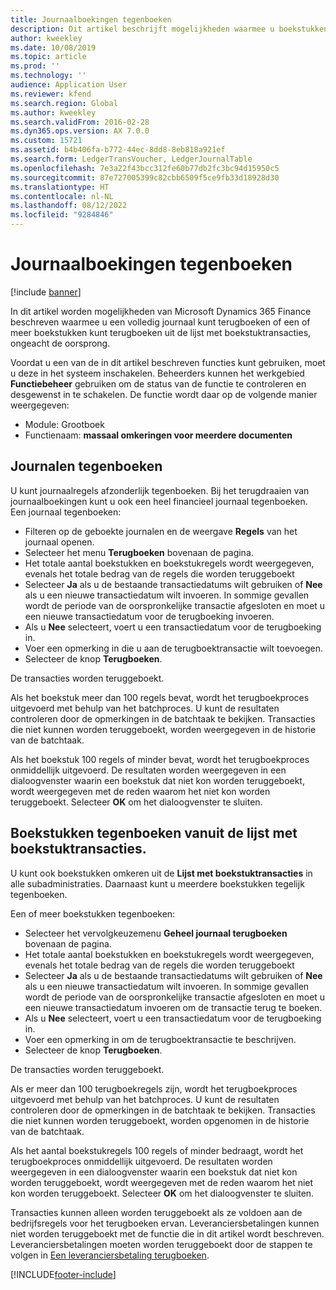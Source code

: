 ```yaml
---
title: Journaalboekingen tegenboeken
description: Dit artikel beschrijft mogelijkheden waarmee u boekstukken kunt tegenboeken uit de lijst met boekstuktransacties of vanuit financiële journalen.
author: kweekley
ms.date: 10/08/2019
ms.topic: article
ms.prod: ''
ms.technology: ''
audience: Application User
ms.reviewer: kfend
ms.search.region: Global
ms.author: kweekley
ms.search.validFrom: 2016-02-28
ms.dyn365.ops.version: AX 7.0.0
ms.custom: 15721
ms.assetid: b4b406fa-b772-44ec-8dd8-8eb818a921ef
ms.search.form: LedgerTransVoucher, LedgerJournalTable
ms.openlocfilehash: 7e3a22f43bcc312fe60b77db2fc3bc94d15950c5
ms.sourcegitcommit: 87e727005399c82cbb6509f5ce9fb33d18928d30
ms.translationtype: HT
ms.contentlocale: nl-NL
ms.lasthandoff: 08/12/2022
ms.locfileid: "9284846"
---
```

# <a name="reverse-journal-posting"></a>Journaalboekingen tegenboeken

[!include [banner](../includes/banner.md)]

In dit artikel worden mogelijkheden van Microsoft Dynamics 365 Finance beschreven waarmee u een volledig journaal kunt terugboeken of een of meer boekstukken kunt terugboeken uit de lijst met boekstuktransacties, ongeacht de oorsprong. 

Voordat u een van de in dit artikel beschreven functies kunt gebruiken, moet u deze in het systeem inschakelen. Beheerders kunnen het werkgebied **Functiebeheer** gebruiken om de status van de functie te controleren en desgewenst in te schakelen. De functie wordt daar op de volgende manier weergegeven:
 - Module: Grootboek
 - Functienaam: **massaal omkeringen voor meerdere documenten**

## <a name="reversing-journals"></a>Journalen tegenboeken

U kunt journaalregels afzonderlijk tegenboeken. Bij het terugdraaien van journaalboekingen kunt u ook een heel financieel journaal tegenboeken. Een journaal tegenboeken: 

- Filteren op de geboekte journalen en de weergave **Regels** van het journaal openen.
- Selecteer het menu **Terugboeken** bovenaan de pagina.
- Het totale aantal boekstukken en boekstukregels wordt weergegeven, evenals het totale bedrag van de regels die worden teruggeboekt
- Selecteer **Ja** als u de bestaande transactiedatums wilt gebruiken of **Nee** als u een nieuwe transactiedatum wilt invoeren. In sommige gevallen wordt de periode van de oorspronkelijke transactie afgesloten en moet u een nieuwe transactiedatum voor de terugboeking invoeren.
- Als u **Nee** selecteert, voert u een transactiedatum voor de terugboeking in. 
- Voer een opmerking in die u aan de terugboektransactie wilt toevoegen.
- Selecteer de knop **Terugboeken**.

De transacties worden teruggeboekt. 

Als het boekstuk meer dan 100 regels bevat, wordt het terugboekproces uitgevoerd met behulp van het batchproces. U kunt de resultaten controleren door de opmerkingen in de batchtaak te bekijken. Transacties die niet kunnen worden teruggeboekt, worden weergegeven in de historie van de batchtaak.

Als het boekstuk 100 regels of minder bevat, wordt het terugboekproces onmiddellijk uitgevoerd. De resultaten worden weergegeven in een dialoogvenster waarin een boekstuk dat niet kon worden teruggeboekt, wordt weergegeven met de reden waarom het niet kon worden teruggeboekt. Selecteer **OK** om het dialoogvenster te sluiten.

## <a name="reversing-vouchers-from-the-voucher-transaction-list"></a>Boekstukken tegenboeken vanuit de lijst met boekstuktransacties. 

U kunt ook boekstukken omkeren uit de **Lijst met boekstuktransacties** in alle subadministraties. Daarnaast kunt u meerdere boekstukken tegelijk tegenboeken. 

Een of meer boekstukken tegenboeken: 

- Selecteer het vervolgkeuzemenu **Geheel journaal terugboeken** bovenaan de pagina.
- Het totale aantal boekstukken en boekstukregels wordt weergegeven, evenals het totale bedrag van de regels die worden teruggeboekt
- Selecteer **Ja** als u de bestaande transactiedatums wilt gebruiken of **Nee** als u een nieuwe transactiedatum wilt invoeren. In sommige gevallen wordt de periode van de oorspronkelijke transactie afgesloten en moet u een nieuwe transactiedatum invoeren om de transactie terug te boeken.
- Als u **Nee** selecteert, voert u een transactiedatum voor de terugboeking in. 
- Voer een opmerking in om de terugboektransactie te beschrijven.
- Selecteer de knop **Terugboeken**.

De transacties worden teruggeboekt. 

Als er meer dan 100 terugboekregels zijn, wordt het terugboekproces uitgevoerd met behulp van het batchproces. U kunt de resultaten controleren door de opmerkingen in de batchtaak te bekijken. Transacties die niet kunnen worden teruggeboekt, worden opgenomen in de historie van de batchtaak.

Als het aantal boekstukregels 100 regels of minder bedraagt, wordt het terugboekproces onmiddellijk uitgevoerd. De resultaten worden weergegeven in een dialoogvenster waarin een boekstuk dat niet kon worden teruggeboekt, wordt weergegeven met de reden waarom het niet kon worden teruggeboekt. Selecteer **OK** om het dialoogvenster te sluiten.

Transacties kunnen alleen worden teruggeboekt als ze voldoen aan de bedrijfsregels voor het terugboeken ervan. Leveranciersbetalingen kunnen niet worden teruggeboekt met de functie die in dit artikel wordt beschreven. Leveranciersbetalingen moeten worden teruggeboekt door de stappen te volgen in [Een leveranciersbetaling terugboeken](../accounts-payable/reverse-vendor-payment.md).



[!INCLUDE[footer-include](../../includes/footer-banner.md)]
